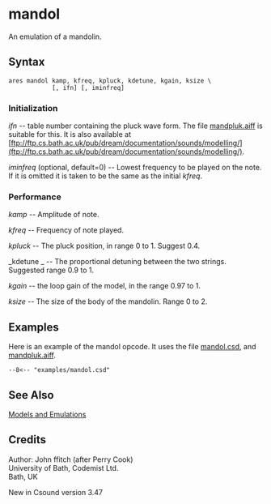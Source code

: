 <!--
id:mandol
category:Signal Generators:Models and Emulations
-->
# mandol
An emulation of a mandolin.

## Syntax
``` csound-orc
ares mandol kamp, kfreq, kpluck, kdetune, kgain, ksize \
            [, ifn] [, iminfreq]
```

### Initialization

_ifn_ -- table number containing the pluck wave form. The file [mandpluk.aiff](../../examples/mandpluk.aiff) is suitable for this. It is also available at [ftp://ftp.cs.bath.ac.uk/pub/dream/documentation/sounds/modelling/](ftp://ftp.cs.bath.ac.uk/pub/dream/documentation/sounds/modelling/).

_iminfreq_ (optional, default=0) -- Lowest frequency to be played on the note. If it is omitted it is taken to be the same as the initial _kfreq_.

### Performance

_kamp_ -- Amplitude of note.

_kfreq_ -- Frequency of note played.

_kpluck_ -- The pluck position, in range 0 to 1. Suggest 0.4.

_kdetune _ -- The proportional detuning between the two strings. Suggested range 0.9 to 1.

_kgain_ -- the loop gain of the model, in the range 0.97 to 1.

_ksize_ -- The size of the body of the mandolin. Range 0 to 2.

## Examples

Here is an example of the mandol opcode. It uses the file [mandol.csd](../../examples/mandol.csd), and [mandpluk.aiff](../../examples/mandpluk.aiff).

``` csound-orc title="Example of the mandol opcode." linenums="1"
--8<-- "examples/mandol.csd"
```

## See Also

[Models and Emulations](../../siggen/models)

## Credits

Author: John ffitch (after Perry Cook)<br>
University of Bath, Codemist Ltd.<br>
Bath, UK<br>

New in Csound version 3.47
